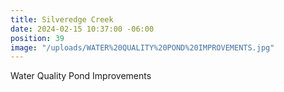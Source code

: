 ```yaml
---
title: Silveredge Creek
date: 2024-02-15 10:37:00 -06:00
position: 39
image: "/uploads/WATER%20QUALITY%20POND%20IMPROVEMENTS.jpg"
---
```


Water Quality Pond Improvements